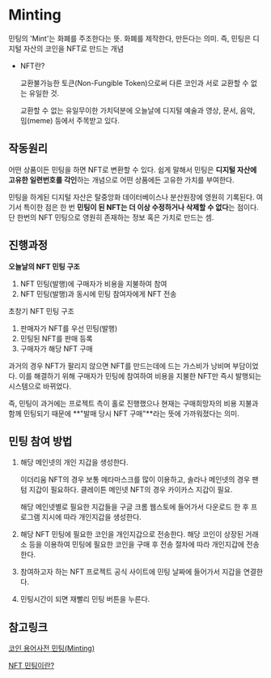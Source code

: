 # Minting

민팅의 'Mint'는 화폐를 주조한다는 뜻. 화폐를 제작한다, 만든다는 의미. 즉, 민팅은 디지털 자산의 코인을 NFT로 만드는 개념

- NFT란?

  교환불가능한 토큰(Non-Fungible Token)으로써 다른 코인과 서로 교환할 수 없는 유일한 것.

  교환할 수 없는 유일무이한 가치덕분에 오늘날에 디지털 예술과 영상, 문서, 음악, 밈(meme) 등에서 주목받고 있다.

## 작동원리

어떤 상품이든 민팅을 하면 NFT로 변환할 수 있다. 쉽게 말해서 민팅은 **디지털 자산에 고유한 일련번호를 각인**하는 개념으로 어떤 상품에든 고유한 가치를 부여한다.

민팅을 하게된 디지털 자산은 탈중앙화 데이터베이스나 분산원장에 영원히 기록된다. 여기서 특이한 점은 한 번 **민팅이 된 NFT는 더 이상 수정하거나 삭제할 수 없다**는 점이다. 단 한번의 NFT 민팅으로 영원히 존재하는 정보 혹은 가치로 만드는 셈.

## 진행과정

**오늘날의 NFT 민팅 구조**

1. NFT 민팅(발행)에 구매자가 비용을 지불하여 참여
2. NFT 민팅(발행)과 동시에 민팅 참여자에게 NFT 전송

초창기 NFT 민팅 구조

1. 판매자가 NFT를 우선 민팅(발행)
2. 민팅된 NFT를 판매 등록
3. 구매자가 해당 NFT 구매

과거의 경우 NFT가 팔리지 않으면 NFT를 만드는데에 드는 가스비가 낭비며 부담이었다. 이를 해결하기 위해 구매자가 민팅에 참여하여 비용을 지불한 NFT만 즉시 발행되는 시스템으로 바뀌었다.

즉, 민팅이 과거에는 프로젝트 측이 홀로 진행했으나 현재는 구매희망자의 비용 지불과 함께 민팅되기 때문에 **"발매 당시 NFT 구매"**라는 뜻에 가까워졌다는 의미.

## 민팅 참여 방법

1. 해당 메인넷의 개인 지갑을 생성한다.

   이더리움 NFT의 경우 보통 메타마스크를 많이 이용하고, 솔라나 메인넷의 경우 팬텀 지갑이 필요하다. 클레이튼 메인넷 NFT의 경우 카이카스 지갑이 필요.

   해당 메인넷별로 필요한 지갑들을 구글 크롬 웹스토에 들어가서 다운로드 한 후 프로그램 지시에 따라 개인지갑을 생성한다.

2. 해당 NFT 민팅에 필요한 코인을 개인지갑으로 전송한다. 해당 코인이 상장된 거래소 등을 이용하여 민팅에 필요한 코인을 구매 후 전송 절차에 따라 개인지갑에 전송한다.
3. 참여하고자 하는 NFT 프로젝트 공식 사이트에 민팅 날짜에 들어가서 지갑을 연결한다.
4. 민팅시간이 되면 재빨리 민팅 버튼을 누른다.

## 참고링크

[코인 용어사전 민팅(Minting)](https://contents.premium.naver.com/coindesk/nextmoney/contents/220422163333236mU)

[NFT 민팅이란?](https://www.tvcc.kr/article/view/13260)
